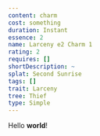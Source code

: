 ```yaml
---
content: charm
cost: something
duration: Instant
essence: 2
name: Larceny e2 Charm 1
rating: 2
requires: []
shortDescription: ~
splat: Second Sunrise
tags: []
trait: Larceny
tree: Thief
type: Simple
---
```


Hello **world**!
